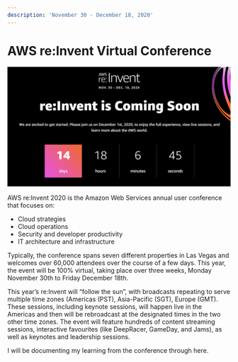 ```yaml
---
description: 'November 30 - December 18, 2020'
---
```


# AWS re:Invent Virtual Conference

![](../.gitbook/assets/image%20%2823%29.png)


  
AWS re:Invent 2020 is the Amazon Web Services annual user conference that focuses on:

* Cloud strategies
* Cloud operations
* Security and developer productivity
* IT architecture and infrastructure

Typically, the conference spans seven different properties in Las Vegas and welcomes over 60,000 attendees over the course of a few days. This year, the event will be 100% virtual, taking place over three weeks, Monday November 30th to Friday December 18th.

This year’s re:Invent will “follow the sun”, with broadcasts repeating to serve multiple time zones \(Americas \(PST\), Asia-Pacific \(SGT\), Europe \(GMT\).  These sessions, including keynote sessions, will happen live in the Americas and then will be rebroadcast at the designated times in the two other time zones.  The event will feature hundreds of content streaming sessions, interactive favourites \(like DeepRacer, GameDay, and Jams\), as well as keynotes and leadership sessions.  

I will be documenting my learning from the conference through here.



